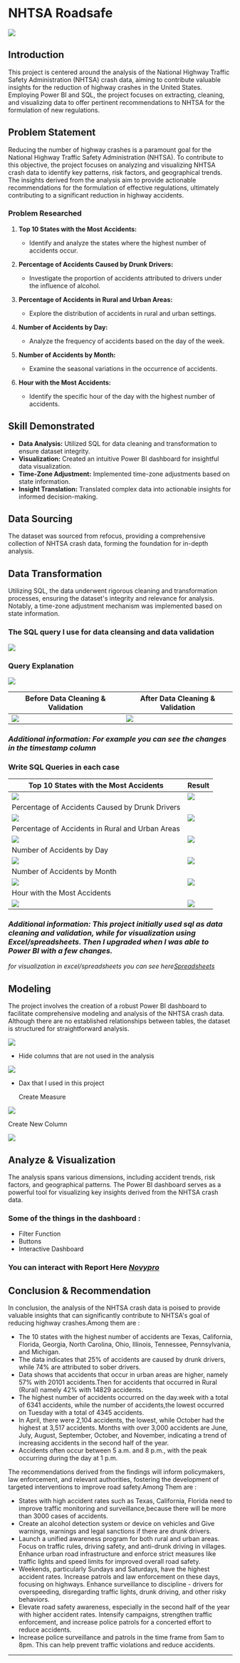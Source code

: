 # NHTSA Roadsafe

![](nhtsa_hero.png)

## Introduction

This project is centered around the analysis of the National Highway Traffic Safety Administration (NHTSA) crash data, aiming to contribute valuable insights for the reduction of highway crashes in the United States. Employing Power BI and SQL, the project focuses on extracting, cleaning, and visualizing data to offer pertinent recommendations to NHTSA for the formulation of new regulations.

## Problem Statement
Reducing the number of highway crashes is a paramount goal for the National Highway Traffic Safety Administration (NHTSA). To contribute to this objective, the project focuses on analyzing and visualizing NHTSA crash data to identify key patterns, risk factors, and geographical trends. The insights derived from the analysis aim to provide actionable recommendations for the formulation of effective regulations, ultimately contributing to a significant reduction in highway accidents.

### Problem Researched

1. **Top 10 States with the Most Accidents:**
   - Identify and analyze the states where the highest number of accidents occur.

2. **Percentage of Accidents Caused by Drunk Drivers:**
   - Investigate the proportion of accidents attributed to drivers under the influence of alcohol.

3. **Percentage of Accidents in Rural and Urban Areas:**
   - Explore the distribution of accidents in rural and urban settings.

4. **Number of Accidents by Day:**
   - Analyze the frequency of accidents based on the day of the week.

5. **Number of Accidents by Month:**
   - Examine the seasonal variations in the occurrence of accidents.

6. **Hour with the Most Accidents:**
   - Identify the specific hour of the day with the highest number of accidents.


## Skill Demonstrated

- **Data Analysis:** Utilized SQL for data cleaning and transformation to ensure dataset integrity.
- **Visualization:** Created an intuitive Power BI dashboard for insightful data visualization.
- **Time-Zone Adjustment:** Implemented time-zone adjustments based on state information.
- **Insight Translation:** Translated complex data into actionable insights for informed decision-making.

## Data Sourcing

The dataset was sourced from refocus, providing a comprehensive collection of NHTSA crash data, forming the foundation for in-depth analysis.

## Data Transformation

Utilizing SQL, the data underwent rigorous cleaning and transformation processes, ensuring the dataset's integrity and relevance for analysis. Notably, a time-zone adjustment mechanism was implemented based on state information.

### The SQL query I use for data cleansing and data validation

![](query_data_cleaning_sql.png)

### Query Explanation

![](query_sql_explanation.png)

| Before Data Cleaning & Validation | After Data Cleaning & Validation |
|----------|----------|
| ![](before_dc.png) | ![](after_dc.png) |

### _Additional information: For example you can see the changes in the timestamp column_

### Write SQL Queries in each case

| Top 10 States with the Most Accidents                                           |                               Result |
|---------------------------------------------------------------------------------|-------------------------------------------------------------------------------|
| ![](nhtsa_top10.png)                                                            |                                                   ![](result_top10.png) |
| Percentage of Accidents Caused by Drunk Drivers                                |                                |
| ![](nhtsa_drunk_status.png)                                                             |                                                            ![](result_drunk_status.png) |
| Percentage of Accidents in Rural and Urban Areas                                |                                |
| ![](nhtsa_area.png)                                                             |                                                            ![](result_area.png) |
| Number of Accidents by Day                               |                                |
| ![](nhtsa_day.png)                                                             |                                                            ![](result_day_accident.png) |
| Number of Accidents by Month                                |                                |
| ![](nhtsa_month.png)                                                             |                                                            ![](result_month_accident.png) |
| Hour with the Most Accidents                               |                                |
| ![](nhtsa_hour_accident.png)                                                             |                                                            ![](result_crash_hour.png) |

### _Additional information: This project initially used sql as data cleaning and validation, while for visualization using Excel/spreadsheets. Then I upgraded when I was able to Power BI with a few changes._
_for visualization in excel/spreadsheets you can see here[Spreadsheets](https://docs.google.com/spreadsheets/d/1HdKMd7dC9lPaufdaAg1IZ66tBdSbk8cIbod_ibwFRbI/edit#gid=1227326390)_


## Modeling

The project involves the creation of a robust Power BI dashboard to facilitate comprehensive modeling and analysis of the NHTSA crash data. Although there are no established relationships between tables, the dataset is structured for straightforward analysis.

![](relationship_table.png)

- Hide columns that are not used in the analysis

![](hide_column.png)

- Dax that I used in this project

  Create Measure 

![](dax_measure_nhtsa.png)

  Create New Column 

![](dax_create_new_column_nhtsa.png)

## Analyze & Visualization

The analysis spans various dimensions, including accident trends, risk factors, and geographical patterns. The Power BI dashboard serves as a powerful tool for visualizing key insights derived from the NHTSA crash data.

### Some of the things in the dashboard :
- Filter Function
- Buttons
- Interactive Dashboard

### You can interact with Report Here _[Novypro](https://www.novypro.com/project/nhtsa-roadsafe)_

## Conclusion & Recommendation

In conclusion, the analysis of the NHTSA crash data is poised to provide valuable insights that can significantly contribute to NHTSA's goal of reducing highway crashes.Among them are :

- The 10 states with the highest number of accidents are Texas, California, Florida, Georgia, North Carolina, Ohio, Illinois, Tennessee, Pennsylvania, and Michigan. 
- The data indicates that 25% of accidents are caused by drunk drivers, while 74% are attributed to sober drivers.
- Data shows that accidents that occur in urban areas are higher, namely 57% with 20101 accidents.Then for accidents that occurred in Rural (Rural) namely 42% with 14829 accidents.
- The highest number of accidents occurred on the day.week with a total of 6341 accidents, while the number of accidents,the lowest occurred on Tuesday with a total of 4345 accidents.
- In April, there were 2,104 accidents, the lowest, while October had the highest at 3,517 accidents. Months with over 3,000 accidents are June, July, August, September, October, and November, 
  indicating a trend of increasing accidents in the second half of the year.
- Accidents often occur between 5 a.m. and 8 p.m., with the peak occurring during the day at 1 p.m. 

The recommendations derived from the findings will inform policymakers, law enforcement, and relevant authorities, fostering the development of targeted interventions to improve road safety.Among Them are :

- States with high accident rates such as Texas, California, Florida need to improve traffic monitoring and surveillance,because there will be more than 3000 cases of accidents.
- Create an alcohol detection system or device on vehicles and Give warnings, warnings and legal sanctions if there are drunk drivers.
- Launch a unified awareness program for both rural and urban areas. Focus on traffic rules, driving safety, and anti-drunk driving in villages. Enhance urban road infrastructure and enforce 
  strict measures like traffic lights and speed limits for improved overall road safety.
- Weekends, particularly Sundays and Saturdays, have the highest accident rates. Increase patrols and law enforcement on these days, focusing on highways. Enhance surveillance to discipline - 
  drivers for overspeeding, disregarding traffic lights, drunk driving, and other risky behaviors.
- Elevate road safety awareness, especially in the second half of the year with higher accident rates. Intensify campaigns, strengthen traffic enforcement, and increase police patrols for a 
  concerted effort to reduce accidents.
- Increase police surveillance and patrols in the time frame from 5am to 8pm. This can help prevent traffic violations and reduce accidents.



---------------------------------------------------------------------------------------------------------------------------------------------------------------------------------------------------
